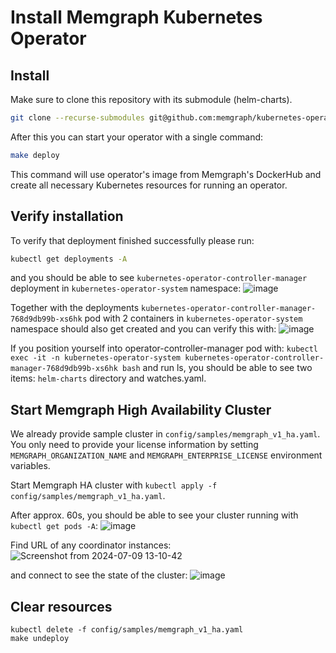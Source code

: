 # Install Memgraph Kubernetes Operator

## Install

Make sure to clone this repository with its submodule (helm-charts).

```bash
git clone --recurse-submodules git@github.com:memgraph/kubernetes-operator.git
```

After this you can start your operator with a single command:

```bash
make deploy
```

This command will use operator's image from Memgraph's DockerHub and create all necessary Kubernetes resources for running an operator.

## Verify installation

To verify that deployment finished successfully please run:

```bash
kubectl get deployments -A

```

and you should be able to see `kubernetes-operator-controller-manager` deployment in `kubernetes-operator-system` namespace:
![image](https://github.com/memgraph/kubernetes-operator/assets/53269502/a4fc70fe-ef5b-4541-afd8-3ad3ee43a070)

Together with the deployments `kubernetes-operator-controller-manager-768d9db99b-xs6hk` pod with 2 containers in
`kubernetes-operator-system` namespace should also get created and you can verify this with:
![image](https://github.com/memgraph/kubernetes-operator/assets/53269502/7220c1bd-588c-4662-b696-d43b3085eac3)


If you position yourself into operator-controller-manager pod with:
`kubectl exec -it -n kubernetes-operator-system kubernetes-operator-controller-manager-768d9db99b-xs6hk bash` and run ls, 
you should be able to see two items: `helm-charts` directory and watches.yaml.

## Start Memgraph High Availability Cluster

We already provide sample cluster in `config/samples/memgraph_v1_ha.yaml`. You only need to provide your license information by setting 
`MEMGRAPH_ORGANIZATION_NAME` and `MEMGRAPH_ENTERPRISE_LICENSE` environment variables.

Start Memgraph HA cluster with `kubectl apply -f config/samples/memgraph_v1_ha.yaml`.

After approx. 60s, you should be able to see your cluster running with `kubectl get pods -A`:
![image](https://github.com/memgraph/kubernetes-operator/assets/53269502/069e2079-03f2-4827-83c1-b06a338b63e4)

Find URL of any coordinator instances:
![Screenshot from 2024-07-09 13-10-42](https://github.com/memgraph/kubernetes-operator/assets/53269502/fbc2d487-e258-4613-bc85-0484bcf2e0dd)

and connect to see the state of the cluster:
![image](https://github.com/memgraph/kubernetes-operator/assets/53269502/c68d52e2-19f7-4e45-8ff0-fc2ee662c64b)

## Clear resources

```
kubectl delete -f config/samples/memgraph_v1_ha.yaml
make undeploy
```
